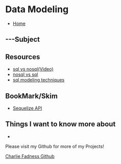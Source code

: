 # Data Modeling

- [Home](https://fadnesscharlie.github.io/reading-notes/401/)

## ---Subject



## Resources

- [sql vs nosql(Video)](https://www.youtube.com/watch?v=ZS_kXvOeQ5Y)
- [nosql vs sql](https://www.thegeekstuff.com/2014/01/sql-vs-nosql-db/?utm_source=tuicool)
- [sql modeling techniques](https://www.essentialsql.com/get-ready-to-learn-sql-7-simplified-data-modeling/)

## BookMark/Skim

- [Sequelize API](https://sequelize.org/master/)

## Things I want to know more about

- 

Please visit my Github for more of my Projects!

[Charlie Fadness Github](https://github.com/fadnesscharlie)

